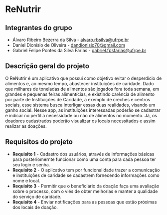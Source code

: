 # ReNutrir

## Integrantes do grupo
 * Álvaro Ribeiro Bezerra da Silva - alvaro.rbsilva@ufrpe.br
 * Daniel Dionísio de Oliveira - dandionisio70@gmail.com
 * Gabriel Felipe Pontes da Silva Farias - gabriel.fpsfarias@ufrpe.br

## Descrição geral do projeto
O ReNutrir é um aplicativo que possui como objetivo evitar o desperdício de alimentos e, ao mesmo tempo, abastecer instituições de caridade. 
Dado que milhares de toneladas de alimentos são jogados fora toda semana, em grandes e pequenas feiras alimentícias, e existindo carência de alimento por parte de Instituições de Caridade, a exemplo de creches e centros sociais, esse sistema busca interligar essas duas realidades, visando um ganho social. Nesse app, as instituições interessadas poderão se cadastrar e indicar no perfil a necessidade ou não de alimentos no momento. Já, os doadores cadastrados poderão visualizar os locais necessitados e assim realizar as doações.

## Requisitos do projeto
* **Requisito 1** - Cadastro dos usuários, através de informações básicas para posteriomernte funcionar como uma conta para cada pessoa ter seu login e senha.
* **Requisito 2** - O aplicativo tem por funcionalidade trazer a comunicação e instituições de caridade se cadastrem fornecendo informações como nome e local.
* **Requisito 3** - Permitir que o beneficiário da doação faça uma avaliação sobre o processo, com o viés de obter melhorias e manter a qualidade do serviço de caridade.
* **Requisito 4** - Enviar notificações para as pessoas que estão próximas dos locais de doação.

